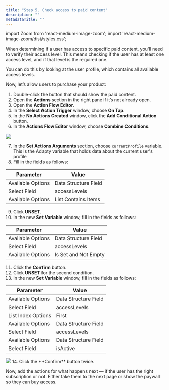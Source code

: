 ```yaml
---
title: "Step 5. Check access to paid content"
description: ""
metadataTitle: ""
---
```


import Zoom from 'react-medium-image-zoom';
import 'react-medium-image-zoom/dist/styles.css';

When determining if a user has access to specific paid content, you'll need to verify their access level. This means checking if the user has at least one access level, and if that level is the required one.

You can do this by looking at the user profile, which contains all available access levels.

Now, let’s allow users to purchase your product:

1. Double-click the button that should show the paid content.
2. Open the **Actions** section in the right pane if it’s not already open.
3. Open the **Action Flow Editor**.
4. In the **Select Action Trigger** window, choose **On Tap**.
5. In the **No Actions Created** window, click the **Add Conditional Action** button.
6. In the **Actions Flow Editor** window, choose **Combine Conditions**.
<Zoom>
  <img src={require('./FF_img/combined-condition.webp').default}
  style={{
    border: '1px solid #727272', /* border width and color */
    width: '700px', /* image width */
    display: 'block', /* for alignment */
    margin: '0 auto' /* center alignment */
  }}
/>
</Zoom>

7. In the **Set Actions Arguments** section, choose `currentProfile` variable. This is the Adapty variable that holds data about the current user's profile
8. Fill in the fields as follows:

  | Parameter | Value |
  |--------------------------|----------|
  | Available Options| Data Structure Field |
  | Select Field | accessLevels |
  | Available Options | List Contains Items |
 

9. Click **UNSET**.
10. In the new **Set Variable** window, fill in the fields as follows:

  | Parameter | Value |
  |--------------------------|----------|
  | Available Options| Data Structure Field |
  | Select Field | accessLevels |
  | Available Options | Is Set and Not Empty |

11. Click the **Confirm** button.
12. Click **UNSET** for the second condition.
13. In the new **Set Variable** window, fill in the fields as follows:

  | Parameter | Value |
  |--------------------------|----------|
  | Available Options| Data Structure Field |
  | Select Field | accessLevels |
  | List Index Options | First |
  | Available Options| Data Structure Field |
  | Select Field | accessLevels |
  | Available Options| Data Structure Field |
  | Select Field | isActive |


<Zoom>
  <img src={require('./FF_img/check-subscription-end.webp').default}
  style={{
    border: '1px solid #727272', /* border width and color */
    width: '700px', /* image width */
    display: 'block', /* for alignment */
    margin: '0 auto' /* center alignment */
  }}
/>
</Zoom>
14. Click the **Confirm** button twice.

Now, add the actions for what happens next — if the user has the right subscription or not. Either take them to the next page or show the paywall so they can buy access.